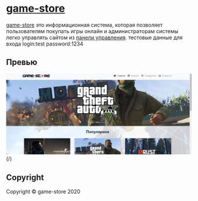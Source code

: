 # [game-store](/)

[game-store](/) это информационная система, которая позволяет пользователям покупать игры онлайн и администраторам системы легко управлять сайтом из [панели управления](/admin/).
тестовые данные для входа
login:test
password:1234

## Превью
![Превью](img/readme.jpg)(/)

## Copyright

Copyright © game-store 2020